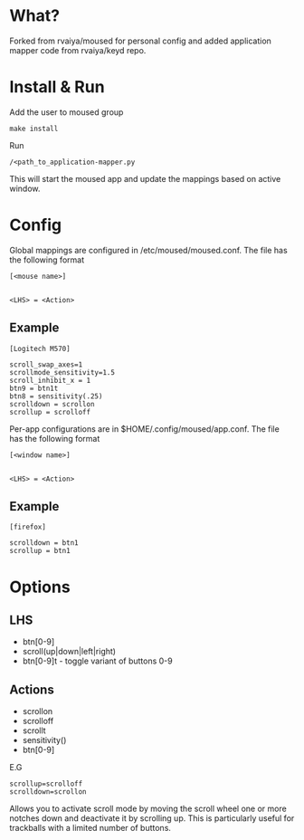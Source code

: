 # What?

Forked from rvaiya/moused for personal config and added application mapper code from rvaiya/keyd repo.

# Install & Run

Add the user to moused group

	make install 
Run

	/<path_to_application-mapper.py

 This will start the moused app and update the mappings based on active window.

# Config

Global mappings are configured in /etc/moused/moused.conf. The file has the following format

	[<mouse name>]
	
	
	<LHS> = <Action>

## Example	
	[Logitech M570]

	scroll_swap_axes=1
	scrollmode_sensitivity=1.5
	scroll_inhibit_x = 1
	btn9 = btn1t
	btn8 = sensitivity(.25)
	scrolldown = scrollon
	scrollup = scrolloff
 
 Per-app configurations are in $HOME/.config/moused/app.conf. The file has the following format

	[<window name>]
	
	
	<LHS> = <Action>

## Example	
	[firefox]

	scrolldown = btn1
	scrollup = btn1

# Options

## LHS

 - btn[0-9]
 - scroll(up|down|left|right)
 - btn[0-9]t - toggle variant of buttons 0-9

## Actions

 - scrollon
 - scrolloff
 - scrollt 
 - sensitivity(<num>)
 - btn[0-9]

E.G

	scrollup=scrolloff
	scrolldown=scrollon

Allows you to activate scroll mode by moving the scroll wheel one or more
notches down and deactivate it by scrolling up. This is particularly useful for
trackballs with a limited number of buttons.
